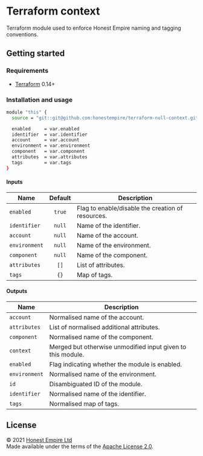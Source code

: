 # Terraform context

Terraform module used to enforce Honest Empire naming and tagging conventions.

## Getting started

### Requirements

* [Terraform] 0.14+

### Installation and usage

```bash
module "this" {
  source = "git::git@github.com:honestempire/terraform-null-context.git?ref=main"

  enabled     = var.enabled
  identifier  = var.identifier
  account     = var.account
  environment = var.environment
  component   = var.component
  attributes  = var.attributes
  tags        = var.tags
}
```

#### Inputs

| Name          | Default | Description                                       |
| ------------- | :-----: | ------------------------------------------------- |
| `enabled`     | `true`  | Flag to enable/disable the creation of resources. |
| `identifier`  | `null`  | Name of the identifier.                           |
| `account`     | `null`  | Name of the account.                              |
| `environment` | `null`  | Name of the environment.                          |
| `component`   | `null`  | Name of the component.                            |
| `attributes`  | `[]`    | List of attributes.                               |
| `tags`        | `{}`    | Map of tags.                                      |

#### Outputs

| Name          | Description                                                 |
| ------------- | ----------------------------------------------------------- |
| `account`     | Normalised name of the account.                             |
| `attributes`  | List of normalised additional attributes.                   |
| `component`   | Normalised name of the component.                           |
| `context`     | Merged but otherwise unmodified input given to this module. |
| `enabled`     | Flag indicating whether the module is enabled.              |
| `environment` | Normalised name of the environment.                         |
| `id`          | Disambiguated ID of the module.                             |
| `identifier`  | Normalised name of the identifier.                          |
| `tags`        | Normalised map of tags.                                     |

## License

© 2021 [Honest Empire Ltd]  
Made available under the terms of the [Apache License 2.0](LICENSE.md).

[Honest Empire Ltd]: https://www.honestempire.com
[Terraform]: https://www.terraform.io
